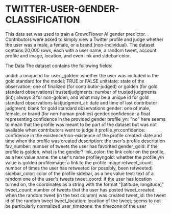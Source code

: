# TWITTER-USER-GENDER-CLASSIFICATION

This data set was used to train a CrowdFlower AI gender predictor. . Contributors were asked to simply view a Twitter profile and judge whether the user was a male, a female, or a brand (non-individual). The dataset contains 20,000 rows, each with a user name, a random tweet, account profile and image, location, and even link and sidebar color.

The Data
The dataset contains the following fields:

unitid: a unique id for user
_golden: whether the user was included in the gold standard for the model; TRUE or FALSE
unitstate: state of the observation; one of finalized (for contributor-judged) or golden (for gold standard observations)
trustedjudgments: number of trusted judgments (int); always 3 for non-golden, and what may be a unique id for gold standard observations
lastjudgment_at: date and time of last contributor judgment; blank for gold standard observations
gender: one of male, female, or brand (for non-human profiles)
gender:confidence: a float representing confidence in the provided gender
profile_yn: "no" here seems to mean that the profile was meant to be part of the dataset but was not available when contributors went to judge it
profile_yn:confidence: confidence in the existence/non-existence of the profile
created: date and time when the profile was created
description: the user's profile description
fav_number: number of tweets the user has favorited
gender_gold: if the profile is golden, what is the gender?
link_color: the link color on the profile, as a hex value
name: the user's name
profileyngold: whether the profile y/n value is golden
profileimage: a link to the profile image
retweet_count: number of times the user has retweeted (or possibly, been retweeted)
sidebar_color: color of the profile sidebar, as a hex value
text: text of a random one of the user's tweets
tweet_coord: if the user has location turned on, the coordinates as a string with the format "[latitude, longitude]"
tweet_count: number of tweets that the user has posted
tweet_created: when the random tweet (in the text column) was created
tweet_id: the tweet id of the random tweet
tweet_location: location of the tweet; seems to not be particularly normalized
user_timezone: the timezone of the user
